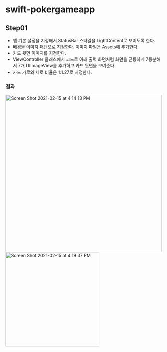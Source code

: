 # swift-pokergameapp

## Step01
- 앱 기본 설정을 지정해서 StatusBar 스타일을 LightContent로 보이도록 한다.
- 배경을 이미지 패턴으로 지정한다. 이미지 파일은 Assets에 추가한다.
- 카드 뒷면 이미지를 지정한다.
- ViewController 클래스에서 코드로 아래 출력 화면처럼 화면을 균등하게 7등분해서 7개 UIImageView를 추가하고 카드 뒷면을 보여준다.
- 카드 가로와 세로 비율은 1:1.27로 지정한다.

###  결과
<img width="500" alt="Screen Shot 2021-02-15 at 4 14 13 PM" src="https://user-images.githubusercontent.com/60229909/107915989-d98cbc00-6fa8-11eb-9f47-4e01198ab64b.png">

<img width="300" alt="Screen Shot 2021-02-15 at 4 19 37 PM" src="https://user-images.githubusercontent.com/60229909/107916410-9aab3600-6fa9-11eb-9c94-91a3187fa634.png">

